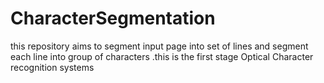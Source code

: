 # CharacterSegmentation
this repository aims to segment input page into set of lines  and segment each line into group of characters .this is the first stage  Optical Character recognition systems 
